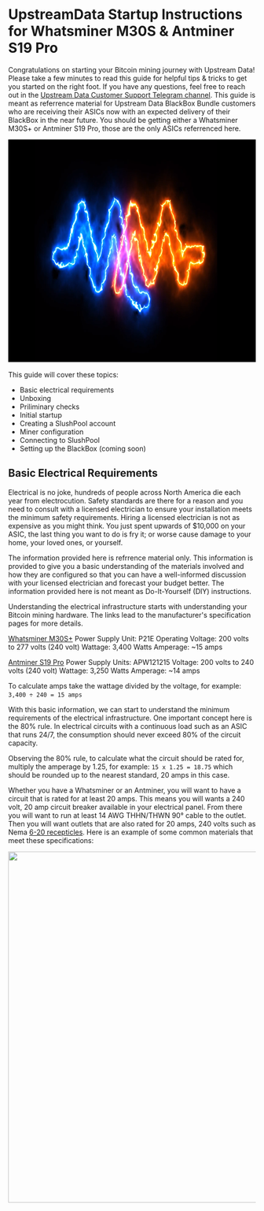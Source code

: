 # UpstreamData Startup Instructions for Whatsminer M30S & Antminer S19 Pro
Congratulations on starting your Bitcoin mining journey with Upstream Data! Please take a few minutes to read this guide for helpful tips & tricks to get you started on the right foot. If you have any questions, feel free to reach out in the [Upstream Data Customer Support Telegram channel](https://t.me/OhmmMiningSupport). This guide is meant as referrence material for Upstream Data BlackBox Bundle customers who are receiving their ASICs now with an expected delivery of their BlackBox in the near future. You should be getting either a Whatsminer M30S+ or Antminer S19 Pro, those are the only ASICs referrenced here. 

<p align="center">
  <img width="950" height="452" src="Assets/TitleImage.png">
</p>  

This guide will cover these topics:
- Basic electrical requirements
- Unboxing 
- Priliminary checks
- Initial startup
- Creating a SlushPool account
- Miner configuration
- Connecting to SlushPool
- Setting up the BlackBox (coming soon)

## Basic Electrical Requirements
Electrical is no joke, hundreds of people across North America die each year from electrocution. Safety standards are there for a reason and you need to consult with a licensed electrician to ensure your installation meets the minimum safety requirements. Hiring a licensed electrician is not as expensive as you might think. You just spent upwards of $10,000 on your ASIC, the last thing you want to do is fry it; or worse cause damage to your home, your loved ones, or yourself. 

The information provided here is refrrence material only. This information is provided to give you a basic understanding of the materials involved and how they are configured so that you can have a well-informed discussion with your licensed electrician and forecast your budget better. The information provided here is not meant as Do-It-Yourself (DIY) instructions. 

Understanding the electrical infrastructure starts with understanding your Bitcoin mining hardware. The links lead to the manufacturer's specification pages for more details. 

[Whatsminer M30S+](https://whatsminer.com/mall/parts/38.html)
Power Supply Unit: P21E 
Operating Voltage: 200 volts to 277 volts (240 volt)
Wattage: 3,400 Watts
Amperage: ~15 amps

[Antminer S19 Pro](https://support.bitmain.com/hc/en-us/articles/900000261726-S19-Pro-Specifications)
Power Supply Units: APW121215
Voltage: 200 volts to 240 volts (240 volt)
Wattage: 3,250 Watts
Amperage: ~14 amps

To calculate amps take the wattage divided by the voltage, for example: `3,400 ÷ 240 = 15 amps`

With this basic information, we can start to understand the minimum requirements of the electrical infrastructure. One important concept here is the 80% rule. In electrical circuits with a continuous load such as an ASIC that runs 24/7, the consumption should never exceed 80% of the circuit capacity.

Observing the 80% rule, to calculate what the circuit should be rated for, multiply the amperage by 1.25, for example: `15 x 1.25 = 18.75` which should be rounded up to the nearest standard, 20 amps in this case.

Whether you have a Whatsminer or an Antminer, you will want to have a circuit that is rated for at least 20 amps. This means you will wants a 240 volt, 20 amp circuit breaker available in your electrical panel. From there you will want to run at least 14 AWG THHN/THWN 90° cable to the outlet. Then you will want outlets that are also rated for 20 amps, 240 volts such as Nema [6-20 recepticles](https://www.mcmaster.com/7120K88/). Here is an example of some common materials that meet these specifications:

<p align="center">
  <img width="950" height="713" src="Assets/electrical0.png">
</p>
